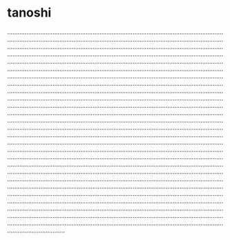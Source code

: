# tanoshi

.....................................................................................................................................................................................................................................................................................................................................................................................................................................................................................................................................................................................................................................................................................................................................................................................................................................................................................................................................................................................................................................................................................................................................................................................................................................................................................................................................................................................................................................................................................................................................................................................................................................................................................................................................................................................................................................................................................................................................................................................................................................................................................................................................................................................................................................................................................................................................................................................................................................................................................................................................................................................................................................................................................................................................................................................................................................................................................................................................................................................................................................................................................................................................................................................................................................................................................................................................................................................................................................................................................................................